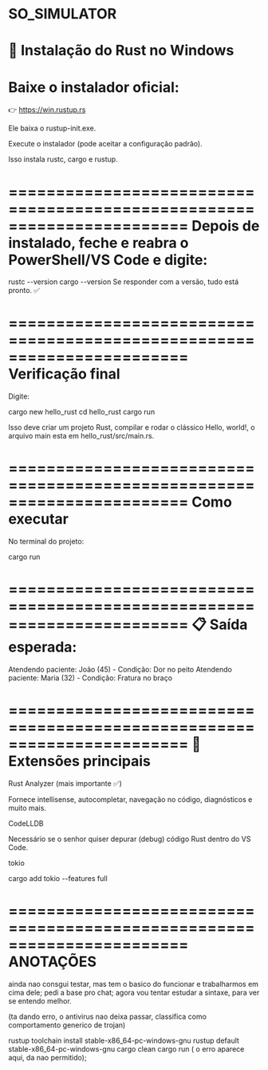 # SO_SIMULATOR
🔹 Instalação do Rust no Windows
=======================================================================
Baixe o instalador oficial:
=======================================================================
👉 https://win.rustup.rs

  Ele baixa o rustup-init.exe.
  
  Execute o instalador (pode aceitar a configuração padrão).
  
  Isso instala rustc, cargo e rustup.

=======================================================================
Depois de instalado, feche e reabra o PowerShell/VS Code e digite:
=======================================================================
  rustc --version
  cargo --version
Se responder com a versão, tudo está pronto. ✅

=======================================================================
Verificação final
=======================================================================

Digite:

  cargo new hello_rust
  cd hello_rust
  cargo run


Isso deve criar um projeto Rust, compilar e rodar o clássico Hello, world!, o arquivo main esta em hello_rust/src/main.rs.

=======================================================================
Como executar
=======================================================================

No terminal do projeto:

  cargo run

=======================================================================
📋 Saída esperada:
=======================================================================

Atendendo paciente: João (45) - Condição: Dor no peito
Atendendo paciente: Maria (32) - Condição: Fratura no braço

=======================================================================
🔹 Extensões principais
=======================================================================

Rust Analyzer (mais importante ✅)

  Fornece intellisense, autocompletar, navegação no código, diagnósticos e muito mais.

CodeLLDB

  Necessário se o senhor quiser depurar (debug) código Rust dentro do VS Code.

tokio

  cargo add tokio --features full

=======================================================================
ANOTAÇÕES
=======================================================================
 ainda nao consgui testar, mas tem o basico do funcionar e trabalharmos em cima dele;
 pedi a base pro chat; agora vou tentar estudar a sintaxe, para ver se entendo melhor.
 
(ta dando erro, o antivirus nao deixa passar, classifica como comportamento generico de trojan)

  rustup toolchain install stable-x86_64-pc-windows-gnu
  rustup default stable-x86_64-pc-windows-gnu
  cargo clean
  cargo run ( o erro aparece aqui, da nao permitido);



